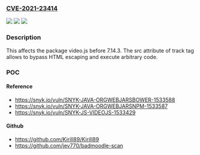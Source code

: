 ### [CVE-2021-23414](https://cve.mitre.org/cgi-bin/cvename.cgi?name=CVE-2021-23414)
![](https://img.shields.io/static/v1?label=Product&message=video.js&color=blue)
![](https://img.shields.io/static/v1?label=Version&message=%3C%207.14.3%20&color=brighgreen)
![](https://img.shields.io/static/v1?label=Vulnerability&message=Cross-site%20Scripting%20(XSS)&color=brighgreen)

### Description

This affects the package video.js before 7.14.3. The src attribute of track tag allows to bypass HTML escaping and execute arbitrary code.

### POC

#### Reference
- https://snyk.io/vuln/SNYK-JAVA-ORGWEBJARSBOWER-1533588
- https://snyk.io/vuln/SNYK-JAVA-ORGWEBJARSNPM-1533587
- https://snyk.io/vuln/SNYK-JS-VIDEOJS-1533429

#### Github
- https://github.com/Kirill89/Kirill89
- https://github.com/jev770/badmoodle-scan

